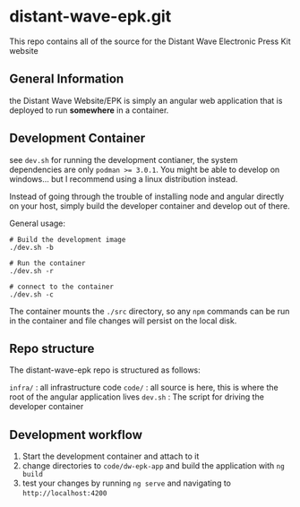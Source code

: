 # distant-wave-epk.git

This repo contains all of the source for the Distant Wave Electronic Press Kit website

## General Information
the Distant Wave Website/EPK is simply an angular web application that is deployed to run **somewhere** in a container.

## Development Container
see `dev.sh` for running the development contianer, the system dependencies are only `podman >= 3.0.1`. You might be able to develop on windows... but I recommend using a linux distribution instead.

Instead of going through the trouble of installing node and angular directly on your host, simply build the developer container and develop out of there.

General usage:
```
# Build the development image
./dev.sh -b

# Run the container
./dev.sh -r

# connect to the container
./dev.sh -c
```

The container mounts the `./src` directory, so any `npm` commands can be run in the container and file changes will persist on the local disk.


## Repo structure
The distant-wave-epk repo is structured as follows:

`infra/` : all infrastructure code
`code/`  : all source is here, this is where the root of the angular application lives
`dev.sh` : The script for driving the developer container


## Development workflow
1. Start the development container and attach to it
2. change directories to `code/dw-epk-app` and build the application with `ng build`
3. test your changes by running `ng serve` and navigating to `http://localhost:4200`